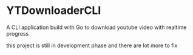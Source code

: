 # YTDownloaderCLI

 A CLI application build with Go to download youtube video with realtime progress

this project is still in development phase and there are lot more to fix
 
